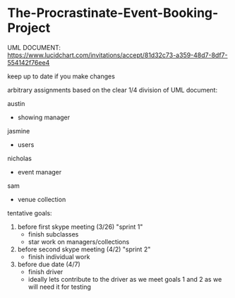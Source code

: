 # The-Procrastinate-Event-Booking-Project

UML DOCUMENT: https://www.lucidchart.com/invitations/accept/81d32c73-a359-48d7-8df7-554142f76ee4

keep up to date if you make changes

arbitrary assignments based on the clear 1/4 division of UML document:


austin
- showing manager

jasmine 
- users

nicholas
- event manager

sam
- venue collection

tentative goals:

1. before first skype meeting (3/26) "sprint 1"
    - finish subclasses
    - star work on managers/collections 
2. before second skype meeting (4/2) "sprint 2"
    - finish individual work
3. before due date (4/7)
    - finish driver
    - ideally lets contribute to the driver as we meet goals 1 and 2 as we will need it for testing




